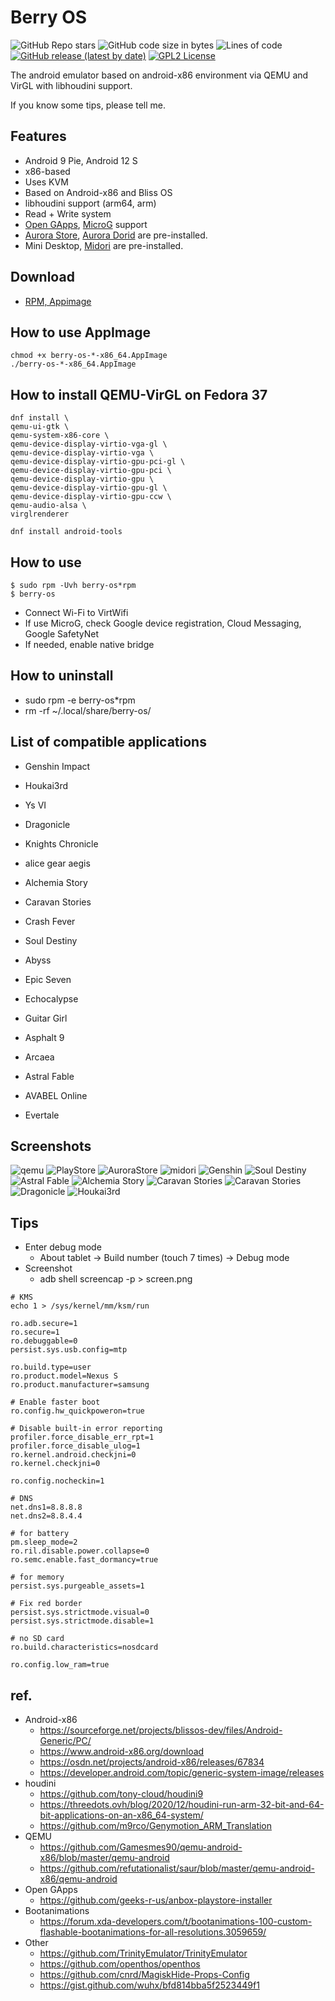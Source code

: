 # Berry OS

![GitHub Repo stars](https://img.shields.io/github/stars/yui0/berry-os?style=social)
![GitHub code size in bytes](https://img.shields.io/github/languages/code-size/yui0/berry-os)
![Lines of code](https://img.shields.io/tokei/lines/github/yui0/berry-os)
[![GitHub release (latest by date)](https://img.shields.io/github/v/release/yui0/berry-os)](https://github.com/yui0/berry-os/releases)
[![GPL2 License](https://img.shields.io/badge/license-GPL2-blue.svg?style=flat)](LICENSE)

The android emulator based on android-x86 environment via QEMU and VirGL with libhoudini support.

If you know some tips, please tell me.

## Features

* Android 9 Pie, Android 12 S
* x86-based
* Uses KVM
* Based on Android-x86 and Bliss OS
* libhoudini support (arm64, arm)
* Read + Write system
* [Open GApps](https://opengapps.org/), [MicroG](https://microg.org/download.html) support
* [Aurora Store](https://auroraoss.com/), [Aurora Dorid](https://f-droid.org/packages/com.aurora.adroid/) are pre-installed.
* Mini Desktop, [Midori](https://f-droid.org/ja/packages/org.midorinext.android/) are pre-installed.

## Download

* [RPM, Appimage](https://github.com/yui0/berry-os/releases)

## How to use AppImage

```
chmod +x berry-os-*-x86_64.AppImage
./berry-os-*-x86_64.AppImage
```

## How to install QEMU-VirGL on Fedora 37

```
dnf install \
qemu-ui-gtk \
qemu-system-x86-core \
qemu-device-display-virtio-vga-gl \
qemu-device-display-virtio-vga \
qemu-device-display-virtio-gpu-pci-gl \
qemu-device-display-virtio-gpu-pci \
qemu-device-display-virtio-gpu \
qemu-device-display-virtio-gpu-gl \
qemu-device-display-virtio-gpu-ccw \
qemu-audio-alsa \
virglrenderer

dnf install android-tools
```

## How to use

```
$ sudo rpm -Uvh berry-os*rpm
$ berry-os
```

* Connect Wi-Fi to VirtWifi
* If use MicroG, check Google device registration, Cloud Messaging, Google SafetyNet
* If needed, enable native bridge

## How to uninstall

- sudo rpm -e berry-os*rpm
- rm -rf ~/.local/share/berry-os/

## List of compatible applications

* Genshin Impact
* Houkai3rd
* Ys VI
* Dragonicle
* Knights Chronicle
* alice gear aegis
* Alchemia Story
* Caravan Stories
* Crash Fever
* Soul Destiny
* Abyss
* Epic Seven
* Echocalypse
* Guitar Girl
* Asphalt 9

* Arcaea
* Astral Fable
* AVABEL Online
* Evertale

## Screenshots

![qemu](img/qemu.png "qemu")
![PlayStore](img/PlayStore.png "PlayStore")
![AuroraStore](img/AuroraStore.png "AuroraStore")
![midori](img/midori.png "midori")
![Genshin](img/Genshin.png "Genshin")
![Soul Destiny](img/SoulDestiny.png "Soul Destiny")
![Astral Fable](img/AstralFable.png "Astral Fable")
![Alchemia Story](img/AlchemiaStory.png "Alchemia Story")
![Caravan Stories](img/CaravanStories.png "Caravan Stories")
![Caravan Stories](img/CaravanStories2.png "Caravan Stories")
![Dragonicle](img/Dragonicle.png "Dragonicle")
![Houkai3rd](img/Houkai3rd.png "Houkai3rd")


## Tips

- Enter debug mode
  - About tablet -> Build number (touch 7 times) -> Debug mode
- Screenshot
  - adb shell screencap -p > screen.png

```
# KMS
echo 1 > /sys/kernel/mm/ksm/run
```

```default.prop
ro.adb.secure=1
ro.secure=1
ro.debuggable=0
persist.sys.usb.config=mtp
```

```build.prop
ro.build.type=user
ro.product.model=Nexus S
ro.product.manufacturer=samsung

# Enable faster boot
ro.config.hw_quickpoweron=true

# Disable built-in error reporting
profiler.force_disable_err_rpt=1
profiler.force_disable_ulog=1
ro.kernel.android.checkjni=0
ro.kernel.checkjni=0

ro.config.nocheckin=1

# DNS
net.dns1=8.8.8.8
net.dns2=8.8.4.4

# for battery
pm.sleep_mode=2
ro.ril.disable.power.collapse=0
ro.semc.enable.fast_dormancy=true

# for memory
persist.sys.purgeable_assets=1

# Fix red border
persist.sys.strictmode.visual=0
persist.sys.strictmode.disable=1

# no SD card
ro.build.characteristics=nosdcard
```

```/vendor/build.prop
ro.config.low_ram=true
```

## ref.

* Android-x86
  * https://sourceforge.net/projects/blissos-dev/files/Android-Generic/PC/
  * https://www.android-x86.org/download
  * https://osdn.net/projects/android-x86/releases/67834
  * https://developer.android.com/topic/generic-system-image/releases
* houdini
  * https://github.com/tony-cloud/houdini9
  * https://threedots.ovh/blog/2020/12/houdini-run-arm-32-bit-and-64-bit-applications-on-an-x86_64-system/
  * https://github.com/m9rco/Genymotion_ARM_Translation
* QEMU
  * https://github.com/Gamesmes90/qemu-android-x86/blob/master/qemu-android
  * https://github.com/refutationalist/saur/blob/master/qemu-android-x86/qemu-android
* Open GApps
  * https://github.com/geeks-r-us/anbox-playstore-installer
* Bootanimations
  * https://forum.xda-developers.com/t/bootanimations-100-custom-flashable-bootanimations-for-all-resolutions.3059659/
* Other
  * https://github.com/TrinityEmulator/TrinityEmulator
  * https://github.com/openthos/openthos
  * https://github.com/cnrd/MagiskHide-Props-Config
  * https://gist.github.com/wuhx/bfd814bba5f2523449f1
